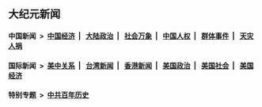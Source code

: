 ## 大纪元新闻

#### 中国新闻 &nbsp;>&nbsp; [中国经济](indexes/ncid283/README.md?08280845) &nbsp;| &nbsp; [大陆政治](indexes/ncid277/README.md?08280845) &nbsp;| &nbsp; [社会万象](indexes/ncid282/README.md?08280845) &nbsp;| &nbsp; [中国人权](indexes/ncid278/README.md?08280845) &nbsp;| &nbsp; [群体事件](indexes/ncid279/README.md?08280845) &nbsp;| &nbsp; [天灾人祸](indexes/ncid280/README.md?08280845)

#### 国际新闻 &nbsp;>&nbsp; [美中关系](indexes/nf1412576/README.md?08280845) &nbsp;| &nbsp; [台湾新闻](indexes/ncid1349361/README.md?08280845) &nbsp;| &nbsp; [香港新闻](indexes/ncid1349362/README.md?08280845) &nbsp;| &nbsp; [美国政治](indexes/ncid1078159/README.md?08280845) &nbsp;| &nbsp; [美国社会](indexes/ncid1078160/README.md?08280845) &nbsp;| &nbsp; [美国经济](indexes/ncid1078158/README.md?08280845)

#### 特别专题 &nbsp;>&nbsp; [中共百年历史](https://github.com/easy2view/epoch-special/blob/master/README.md?08280845)  

